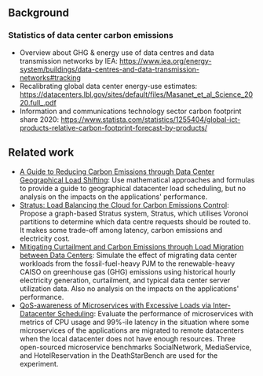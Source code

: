 ## Background

### Statistics of data center carbon emissions

- Overview about GHG & energy use of data centres and data transmission networks by IEA: https://www.iea.org/energy-system/buildings/data-centres-and-data-transmission-networks#tracking
- Recalibrating global data center energy-use estimates: https://datacenters.lbl.gov/sites/default/files/Masanet_et_al_Science_2020.full_.pdf
- Information and communications technology sector carbon footprint share 2020: https://www.statista.com/statistics/1255404/global-ict-products-relative-carbon-footprint-forecast-by-products/

## Related work

- [A Guide to Reducing Carbon Emissions through Data Center Geographical Load Shifting](https://dl.acm.org/doi/abs/10.1145/3447555.3466582): Use mathematical approaches and formulas to provide a guide to geographical datacenter load scheduling, but no analysis on the impacts on the applications' performance.
- [Stratus: Load Balancing the Cloud for Carbon Emissions Control](https://ieeexplore.ieee.org/abstract/document/6587037): Propose a graph-based Stratus system, Stratus, which utilises Voronoi partitions to determine which data centre requests should be routed to. It makes some trade-off among latency, carbon emissions and electricity cost.
- [Mitigating Curtailment and Carbon Emissions through Load Migration between Data Centers](https://www.sciencedirect.com/science/article/pii/S2542435120303470): Simulate the effect of migrating data center workloads from the fossil-fuel-heavy PJM to the renewable-heavy CAISO on greenhouse gas (GHG) emissions using historical hourly electricity generation, curtailment, and typical data center server utilization data. Also no analysis on the impacts on the applications' performance.
- [QoS-awareness of Microservices with Excessive Loads via Inter-Datacenter Scheduling](https://ieeexplore.ieee.org/abstract/document/9820678): Evaluate the performance of microservices with metrics of CPU usage and 99%-ile latency in the situation where some microservices of the applications are migrated to remote datacenters when the local datacenter does not have enough resources. Three open-sourced microservice benchmarks SocialNetwork, MediaService, and HotelReservation in the DeathStarBench are used for the experiment.
